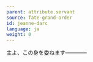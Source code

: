 ```yaml
---
parent: attribute.servant
source: fate-grand-order
id: jeanne-darc
language: ja
weight: 0
---
```


主よ、この身を委ねます――――
